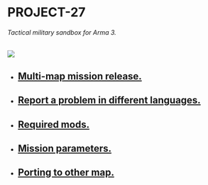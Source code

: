 # PROJECT-27
######  Tactical military sandbox for Arma 3.
![](https://user-images.githubusercontent.com/52146881/80494338-ebfe2080-89a9-11ea-95f3-9451a8b7c92d.png)
* ## [Multi-map mission release.](https://github.com/eugene27r/PROJECT-27/releases)
* ## [Report a problem in different languages.](https://github.com/eugene27r/PROJECT-27/issues)
* ## [Required mods.](https://github.com/eugene27r/PROJECT-27/wiki/Required-mods)
* ## [Mission parameters.](https://github.com/eugene27r/PROJECT-27/wiki/Mission-parameters)
* ## [Porting to other map.](https://github.com/eugene27r/PROJECT-27/wiki/Porting-to-other-map)
